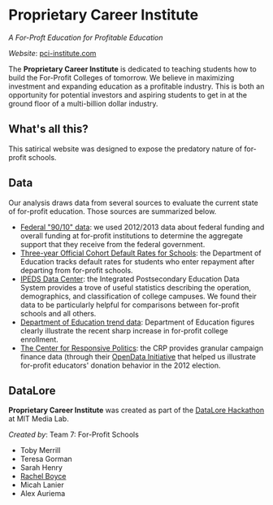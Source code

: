 Proprietary Career Institute 
============================
*A For-Proft Education for Profitable Education*

*Website*: [pci-institute.com](http://pci-institute.com)

The **Proprietary Career Institute** is dedicated to teaching students how to build the For-Profit Colleges of tomorrow. We believe in maximizing investment and expanding education as a profitable industry. This is both an opportunity for potential investors and aspiring students to get in at the ground floor of a multi-billion dollar industry.


What's all this?
----------------

This satirical website was designed to expose the predatory nature of for-profit schools.

Data
----
Our analysis draws data from several sources to evaluate the current state of for-profit education. Those sources are summarized below.
- [Federal "90/10" data](https://studentaid.ed.gov/about/data-center/school/proprietary): we used 2012/2013 data about federal funding and overall funding at for-profit institutions to determine the aggregate support that they receive from the federal government.
- [Three-year Official Cohort Default Rates for Schools](http://www2.ed.gov/offices/OSFAP/defaultmanagement/cdr.html): the Department of Education tracks default rates for students who enter repayment after departing from for-profit schools.
- [IPEDS Data Center](http://nces.ed.gov/ipeds/datacenter/login.aspx): the Integrated Postsecondary Education Data System provides a trove of useful statistics describing the operation, demographics, and classification of college campuses. We found their data to be particularly helpful for comparisons between for-profit schools and all others.
- [Department of Education trend data](http://nces.ed.gov/programs/coe/indicator_cha.asp): Department of Education figures clearly illustrate the recent sharp increase in for-profit college enrollment.
- [The Center for Responsive Politics](http://www.opensecrets.org/): the CRP provides granular campaign finance data (through their [OpenData Initiative](https://www.opensecrets.org/resources/create/data.php) that helped us illustrate for-profit educators' donation behavior in the 2012 election.

DataLore
--------
**Proprietary Career Institute** was created as part of the [DataLore Hackathon](http://www.datalorehack.com/) at MIT Media Lab.

*Created by*: Team 7: For-Profit Schools
- Toby Merrill
- Teresa Gorman 
- Sarah Henry
- [Rachel Boyce](http://arebe.us)
- Micah Lanier
- Alex Auriema 